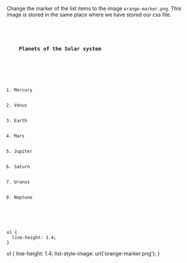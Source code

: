 Change the marker of the list items
to the image `orange-marker.png`. This
image is stored in the same place
where we have stored our css file.

<Editor lang="css" type="exercise">
<code>
<panel lang="html">
<h3>
    Planets of the Solar system
  </h3>
  <ol>
    <li>Mercury</li>
    <li>Venus</li>
    <li>Earth</li>
    <li>Mars</li>
    <li>Jupiter</li>
    <li>Saturn</li>
    <li>Uranus</li>
    <li>Neptune</li>
  </ol>
</panel>
<panel lang="css">
ol {
  line-height: 1.4;
}
</panel>
</code>

<solution>
ol {
  line-height: 1.4;
  list-style-image: url('orange-marker.png');
}
</solution>
</Editor>